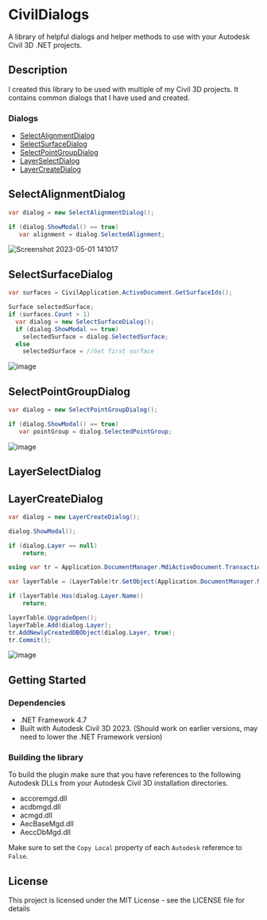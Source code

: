 # CivilDialogs

A library of helpful dialogs and helper methods to use with your Autodesk Civil 3D .NET projects. 

## Description

I created this library to be used with multiple of my Civil 3D projects. It contains common dialogs that I have used and created.



### Dialogs
* [SelectAlignmentDialog](#selectalignmentdialog)
* [SelectSurfaceDialog](#selectsurfacedialog)
* [SelectPointGroupDialog](#selectpointgroupdialog)
* [LayerSelectDialog](#layerselectdialog)
* [LayerCreateDialog](#layercreatedialog)

## SelectAlignmentDialog

```cs
var dialog = new SelectAlignmentDialog();

if (dialog.ShowModal() == true)
   var alignment = dialog.SelectedAlignment;
```

![Screenshot 2023-05-01 141017](https://user-images.githubusercontent.com/79826944/235407630-b821b507-7ea8-45c1-ace6-7a6b5de5eb98.png)


## SelectSurfaceDialog

```cs
var surfaces = CivilApplication.ActiveDocument.GetSurfaceIds();

Surface selectedSurface;
if (surfaces.Count > 1)
  var dialog = new SelectSurfaceDialog();
  if (dialog.ShowModal == true)
    selectedSurface = dialog.SelectedSurface;
  else
    selectedSurface = //Get first surface
```

![image](https://user-images.githubusercontent.com/79826944/233510297-7b0108a3-d9ad-4911-bfc9-f651a89115c4.png)

## SelectPointGroupDialog

```cs
var dialog = new SelectPointGroupDialog();

if (dialog.ShowModal() == true)
   var pointGroup = dialog.SelectedPointGroup;
```

![image](https://user-images.githubusercontent.com/79826944/235407768-ba462521-f847-48fd-8434-56131f0d4795.png)

## LayerSelectDialog

## LayerCreateDialog

```cs
var dialog = new LayerCreateDialog();

dialog.ShowModal();

if (dialog.Layer == null)
	return;

using var tr = Application.DocumentManager.MdiActiveDocument.TransactionManager.StartTransaction();

var layerTable = (LayerTable)tr.GetObject(Application.DocumentManager.MdiActiveDocument.Database.LayerTableId, OpenMode.ForRead);

if (layerTable.Has(dialog.Layer.Name))
	return;

layerTable.UpgradeOpen();
layerTable.Add(dialog.Layer);
tr.AddNewlyCreatedDBObject(dialog.Layer, true);
tr.Commit();
```

![image](https://user-images.githubusercontent.com/79826944/235406600-b58b7540-378b-4818-ae4d-8dc29dbe8498.png)


## Getting Started

### Dependencies

* .NET Framework 4.7
* Built with Autodesk Civil 3D 2023. (Should work on earlier versions, may need to lower the .NET Framework version)

### Building the library

To build the plugin make sure that you have references to the following Autodesk DLLs from your Autodesk Civil 3D installation directories.

* accoremgd.dll
* acdbmgd.dll
* acmgd.dll
* AecBaseMgd.dll
* AeccDbMgd.dll

Make sure to set the `Copy Local` property of each `Autodesk` reference to `False`.

## License

This project is licensed under the MIT License - see the LICENSE file for details
